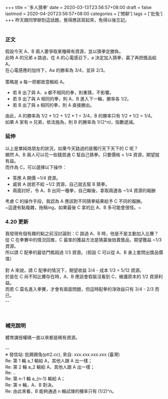 +++
title = '多人猜拳'
date = 2020-03-13T23:56:57+08:00
draft = false
lastmod = 2020-04-20T23:56:57+08:00
categories = ['閒聊']
tags = ['批兔']
+++
昨天跟同學聊到這話題，覺得應該寫起來，免得以後忘記。<br>
<br>
### 正文 
假設今天 A、B 兩人要爭取某種稀有資源，並以猜拳定勝負。<br>
此時 A 的兄弟 a 路過，在 A 的心電感召下，a 決定加入猜拳，贏了再把獎品給 A。<br>
在心電感應的加持下，Aa 的勝率為 3/4，並非 2/3。<br>
<br>
策略是 a 每一把都故意輸給 A。<br>
- 若 B 出了與 A、a 都不相同的拳，則重猜，不影響。<br>
- 若 B 出了與 A 相同的拳，則 A、B 進入下一輪，勝率各 1/2。<br>
- 若 B 出了與 a 相同的拳，則 A 直接勝出。

由此，A 的勝率為 1/2 * 1/2 + 1/2 * 1 = 3/4，B 的勝率只有 1/2 * 1/2 = 1/4。<br>
如果 A 家有 n 兄弟，依法施為，則 B 的勝率為 1/(2^n)，指數遞減。<br>

### 延伸 
以上是單純烙朋友的狀況，如果今天路過的是獨行天下天下的 C 呢？<br>
顯然 A、B 兩人可以花一些錢買通 C 幫自己猜拳。只要價格 < 1/4 資源，期望就有益。<br>
而作為 C，可以選擇以下操作：<br>
- 答應 A 開價 ~1/4 資源。<br>
- 威脅 A 說若不給 ~1/2 資源，自己就去幫 B 猜拳。<br>
- 兩面討好，令 A、B 出同一種拳，自己輸後，拿取兩邊各 ~1/4 資源的報酬

考慮 C 的操作手段，我認為 A 應該對不同猜拳結果給予 C 不同的報酬。<br>
~這邊有點複雜，拖稿ing，如果最後 C 拿的比 A、B 多可能會很怪。~<br>

### 4.20 更新
我發現有個有趣的點之前沒討論到：C 路過 A、B 時，他是不是主動加入比賽？<br>
從 C 在拳賽中的情況回推，C 最笨的獲益方法是猜贏後拍賣獎品，期望獲益 ~1/3 資源。<br>
所以請 C 配拳的最低門檻超過 1/3 資源。（假設 C 可以從 A、B 身上套問出獎品價值）<br>
<br>
對 A 來說，請 C 配拳的情況下，期望收益 3/4 - 成本 1/3 = 5/12 資源。<br>
於是在 C 尚不知比賽存在時，A、B 應該會假裝沒看到 C，維護原本的 1/2 資源利益。<br>
而若 C 莫名進入拳賽，才會有兩面問題，但這時配拳的淨效益只有 3/4 - 2/3 而已。<br>
--<br>
<br>
<br>
### 補充說明 
體育課授權碼一直以來都是稀有資源。<br>
<br>
--<br>
※ 發信站: 批踢踢兔(ptt2.cc), 來自: xxx.xxx.xxx.xxx (臺灣)<br>
Re: 第 1 輪 a_1 輸給 A，其他人跟 A 出一樣；<br>
Re: 第 2 輪 a_2 輸給 A，其他人跟 A 出一樣；<br>
Re: ..<br>
Re: 第 n-1 輪 a_{n-1} 輸給 A；<br>
Re: 第 n 輪，A、B 對決。<br>
Re: 由此來看，B 能夠通過 n 輪試煉的機率只有 (1/2)^n。<br>
